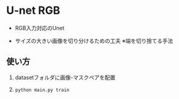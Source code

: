 # U-net RGB

- RGB入力対応のUnet<BR>

- サイズの大きい画像を切り分けるための工夫
  ※端を切り捨てる手法


## 使い方

1. datasetフォルダに画像-マスクペアを配置

2. `python main.py train`



